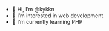 - 👋 Hi, I’m @kykkn
- 👀 I’m interested in web development
- 🌱 I’m currently learning PHP
<!---
kykkn/kykkn is a ✨ special ✨ repository because its `README.md` (this file) appears on your GitHub profile.
You can click the Preview link to take a look at your changes.
--->
